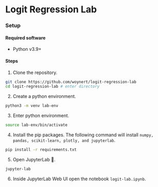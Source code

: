 # Logit Regression Lab

### Setup

#### Required software

- Python v3.9+

#### Steps

1. Clone the repository.

```sh
git clone https://github.com/woynert/logit-regression-lab
cd logit-regression-lab # enter directory
```

2. Create a python environment.

```sh
python3 -m venv lab-env
```

3. Enter python environment.

```sh
source lab-env/bin/activate
```

4. Install the pip packages. The following command will install `numpy, pandas, scikit-learn, plotly, and jupyterlab`.

```sh
pip install -r requirements.txt
```

5. Open JupyterLab :rocket:.

```sh
jupyter-lab
```

6. Inside JupyterLab Web UI open the notebook `logit-lab.ipynb`.
